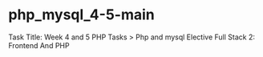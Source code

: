 # php_mysql_4-5-main
 Task Title: Week 4 and 5 PHP Tasks > Php and mysql      Elective     Full Stack 2: Frontend And PHP
